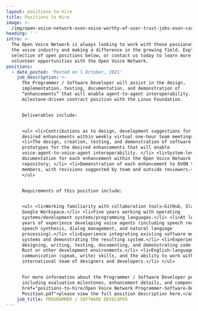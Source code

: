 ```yaml
---
layout: positions-to-hire
title: Positions to Hire
image: >-
  /img/open-voice-network-ovon-voice-worthy-of-user-trust-jobs-ovon-careers-positions-to-hire.jpg
heading: ' '
intro: >-
  The Open Voice Network is always looking to work with those passionate about
  the voice industry and making a difference in the growing field. Explore our
  selection of open positions below, or contact us today to learn more about
  volunteer opportunities with the Open Voice Network.
positions:
  - date_posted: 'Posted on 1 October, 2021'
    job_description: >-
      The Programmer / Software Developer will assist in the design,
      implementation, testing, documentation, and demonstration of
      “enhancements” that will enable agent-to-agent interoperability. This is a
      milestone-driven contract position with the Linux Foundation.  


      Deliverables include:


      <ul> <li>Contributions as to design, development suggestions for the
      desired enhancements within weekly virtual one-hour team meetings; </li>
      <li>The design, creation, testing, and demonstration of software
      prototypes for the desired enhancements that will enable
      voice-agent-to-voice-agent interoperability. </li> <li>System-level
      documentation for each enhancement within the Open Voice Network GitHub
      repository; </li> <li>Demonstration of each enhancement to OVON team
      members, with revisions suggested by team and outside reviewers.</li>
      </ul>


      Requirements of this position include:  


      <ul> <li>Working familiarity with collaboration tools—GitHub, Slack, Zoom,
      Google Workspace.</li> <li>Five years working with operating
      systems/development systems/programming languages.</li> <li>At least two
      years of experience developing voice agents (including speech recognition,
      speech synthesis, dialog management, and natural language
      processing).</li> <li>Experience integrating existing software modules and
      systems and demonstrating the resulting system.</li> <li>Experience
      designing, writing, testing, documenting, and demonstrating code using
      Rust or other development environments.</li> <li>English-language
      communication (speak, write) skills, and the ability to work with an
      international team of designers and developers.</li> </ul>


      For more information about the Programmer / Software Developer position,
      including evaluative milestones, enhancement details, and compensation, <a
      href="positions-to-hire/Open Voice Network Programmer-Software-Developer
      Position.pdf">please view the full position description here.</a>
    job_title: PROGRAMMER / SOFTWARE DEVELOPER
---
```


